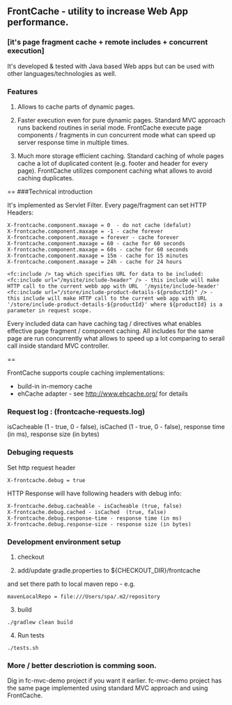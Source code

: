
## FrontCache - utility to increase Web App performance.

### [it's page fragment cache + remote includes + concurrent execution]

It's developed & tested with Java based Web apps but can be used with other languages/technologies as well. 

### Features

1. Allows to cache parts of dynamic pages.

2. Faster execution even for pure dynamic pages.
   Standard MVC approach runs backend routines in serial mode.
   FrontCache execute page components / fragments in cun concurrent mode what can speed up server response time in multiple times.
   
3. Much more storage efficient caching. 
   Standard caching of whole pages cache a lot of duplicated content (e.g. footer and header for every page).
   FrontCache utilizes component caching what allows to avoid caching duplicates. 

==
###Technical introduction

It's implemented as Servlet Filter.
Every page/fragment can set HTTP Headers:
```
X-frontcache.component.maxage = 0  - do not cache (defalut)
X-frontcache.component.maxage = -1 - cache forever
X-frontcache.component.maxage = forever - cache forever
X-frontcache.component.maxage = 60 - cache for 60 seconds
X-frontcache.component.maxage = 60s - cache for 60 seconds
X-frontcache.component.maxage = 15m - cache for 15 minutes
X-frontcache.component.maxage = 24h - cache for 24 hours
```

```
<fc:include /> tag which specifies URL for data to be included:
<fc:include url="/mysite/include-header" /> - this include will make HTTP call to the current webb app with URL  '/mysite/include-header'
<fc:include url="/store/include-product-details-${productId}" /> - this include will make HTTP call to the current web app with URL '/store/include-product-details-${productId}' where ${productId} is a parameter in request scope.
```

Every included data can have caching tag / directives what enables effective page fragment / component caching.
All includes for the same page are run concurrently what allows to speed up a lot comparing to serail call inside standard MVC controller.

==

FrontCache supports couple caching implementations:
- build-in in-memory cache 
- ehCache adapter - see http://www.ehcache.org/ for details
 

### Request log : (frontcache-requests.log)
 isCacheable (1 - true, 0 - false), isCached  (1 - true, 0 - false), response time (in ms), response size (in bytes)
 
### Debuging requests 
Set http request header 
```
X-frontcache.debug = true
```
HTTP Response will have following headers with debug info:

```
X-frontcache.debug.cacheable - isCacheable (true, false)
X-frontcache.debug.cached - isCached  (true, false)
X-frontcache.debug.response-time - response time (in ms)
X-frontcache.debug.response-size - response size (in bytes)
```

### Development environment setup

1. checkout

2. add/update gradle.properties to ${CHECKOUT_DIR}/frontcache

and set there path to local maven repo - e.g.

```
mavenLocalRepo = file:///Users/spa/.m2/repository
```

3. build
```
./gradlew clean build
```

4. Run tests
```
./tests.sh
```

 
### More / better descriotion is comming soon. 
Dig in fc-mvc-demo project if you want it earlier. fc-mvc-demo project has the same page implemented using standard MVC approach and using FrontCache.
